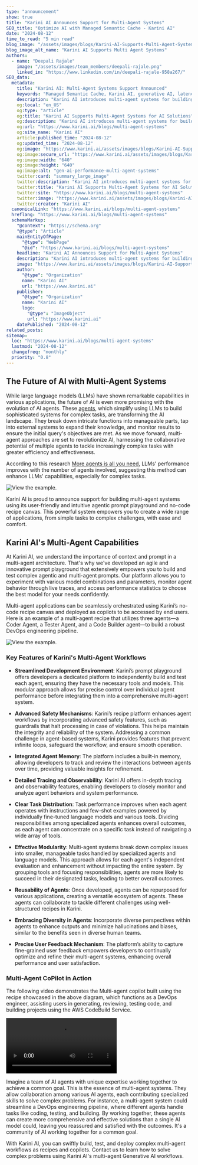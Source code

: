 ```yaml
---
type: "announcement"
show: true
title: "Karini AI Announces Support for Multi-Agent Systems"
SEO_title: "Optimize AI with Managed Semantic Cache - Karini AI"
date: "2024-08-12"
time_to_read: "5 min read"
blog_image: "/assets/images/blogs/Karini-AI-Supports-Multi-Agent-Systems.png"
blog_image_alt_name: "Karini AI Supports Multi Agent Systems"
authors:
  - name: "Deepali Rajale"
    image: "/assets/images/team_members/deepali-rajale.png"
    linked_in: "https://www.linkedin.com/in/deepali-rajale-958a267/"
SEO_data:
  metadata:
    title: "Karini AI: Multi-Agent Systems Support Announced"
    keywords: "Managed Semantic Cache, Karini AI, generative AI, latency reduction, cost optimization, LLM applications, AI performance"
    description: "Karini AI introduces multi-agent systems for building sophisticated AI solutions using its innovative agentic prompt playground and no-code recipe canvas."
    og:local: "en_US"
    og:type: "article"
    og:title: "Karini AI Supports Multi-Agent Systems for AI Solutions"
    og:description: "Karini AI introduces multi-agent systems for building sophisticated AI solutions using its innovative agentic prompt playground and no-code recipe canvas."
    og:url: "https://www.karini.ai/blogs/multi-agent-systems"
    og:site_name: "Karini AI"
    article:published_time: "2024-08-12"
    og:updated_time: "2024-08-12"
    og:image: "https://www.karini.ai/assets/images/blogs/Karini-AI-Supports-Multi-Agent-Systems.png&w=640&q=75"
    og:image:secure_url: "https://www.karini.ai/assets/images/blogs/Karini-AI-Supports-Multi-Agent-Systems.png&w=640&q=75"
    og:image:width: "640"
    og:image:height: "640"
    og:image:alt: "gen-ai-performance-multi-agent-systems"
    twitter:card: "summary_large_image"
    twitter:description: "Karini AI introduces multi-agent systems for building sophisticated AI solutions using its innovative agentic prompt playground and no-code recipe canvas."
    twitter:title: "Karini AI Supports Multi-Agent Systems for AI Solutions"
    twitter:site: "https://www.karini.ai/blogs/multi-agent-systems"
    twitter:image: "https://www.karini.ai/assets/images/blogs/Karini-AI-Supports-Multi-Agent-Systems.png&w=640&q=75"
    twitter:creator: "Karini AI"
  canonicalLink: "https://www.karini.ai/blogs/multi-agent-systems"
  hreflang: "https://www.karini.ai/blogs/multi-agent-systems"
  schemaMarkup:
    "@context": "https://schema.org"
    "@type": "Article"
    mainEntityOfPage:
      "@type": "WebPage"
      "@id": "https://www.karini.ai/blogs/multi-agent-systems"
    headline: "Karini AI Announces Support for Multi-Agent Systems"
    description: "Karini AI introduces multi-agent systems for building sophisticated AI solutions using its innovative agentic prompt playground and no-code recipe canvas."
    image: "https://www.karini.ai/assets/images/blogs/Karini-AI-Supports-Multi-Agent-Systems.png&w=640&q=75"
    author:
      "@type": "Organization"
      name: "Karini AI"
      url: "https://www.karini.ai"
    publisher:
      "@type": "Organization"
      name: "Karini AI"
      logo:
        "@type": "ImageObject"
        url: "https://www.karini.ai"
    datePublished: "2024-08-12"
related_posts:
sitemap:
  loc: "https://www.karini.ai/blogs/multi-agent-systems"
  lastmod: "2024-08-12"
  changefreq: "monthly"
  priority: "0.8"
---
```


## The Future of AI with Multi-Agent Systems

While large language models (LLMs) have shown remarkable capabilities in various applications, the future of AI is even more promising with the evolution of AI agents. These [agents](https://www.karini.ai/blogs/the-evolution-of-ai-agents), which simplify using LLMs to build sophisticated systems for complex tasks, are transforming the AI landscape. They break down intricate functions into manageable parts, tap into external systems to expand their knowledge, and monitor results to ensure the initial query's objectives are met. As we move forward, multi-agent approaches are set to revolutionize AI, harnessing the collaborative potential of multiple agents to tackle increasingly complex tasks with greater efficiency and effectiveness.

According to this research [More agents is all you need](https://arxiv.org/pdf/2402.05120.pdf), LLMs' performance improves with the number of agents involved, suggesting this method can enhance LLMs' capabilities, especially for complex tasks.

![View the example](/assets/images/blogs/multi-agent.drawio.png).

Karini AI is proud to announce support for building multi-agent systems using its user-friendly and intuitive agentic prompt playground and no-code recipe canvas. This powerful system empowers you to create a wide range of applications, from simple tasks to complex challenges, with ease and comfort.

## Karini AI's Multi-Agent Capabilities

At Karini AI, we understand the importance of context and prompt in a multi-agent architecture. That's why we've developed an agile and innovative prompt playground that extensively empowers you to build and test complex agentic and multi-agent prompts. Our platform allows you to experiment with various model combinations and parameters, monitor agent behavior through live traces, and access performance statistics to choose the best model for your needs confidently.

Multi-agent applications can be seamlessly orchestrated using Karini’s no-code recipe canvas and deployed as copilots to be accessed by end users.
Here is an example of a multi-agent recipe that utilizes three agents—a Coder Agent, a Tester Agent, and a Code Builder agent—to build a robust DevOps engineering pipeline.

![View the example](/assets/images/blogs/DevOps-MultiAgent-Recipe.jpeg).

### Key Features of Karini's Multi-Agent Workflows

- **Streamlined Development Environment**: Karini’s prompt playground offers developers a dedicated platform to independently build and test each agent, ensuring they have the necessary tools and models. This modular approach allows for precise control over individual agent performance before integrating them into a comprehensive multi-agent system.

- **Advanced Safety Mechanisms**: Karini’s recipe platform enhances agent workflows by incorporating advanced safety features, such as guardrails that halt processing in case of violations. This helps maintain the integrity and reliability of the system. Addressing a common challenge in agent-based systems, Karini provides features that prevent infinite loops, safeguard the workflow, and ensure smooth operation.

- **Integrated Agent Memory**: The platform includes a built-in memory, allowing developers to track and review the interactions between agents over time, providing valuable insights for refinement.

- **Detailed Tracing and Observability**: Karini AI offers in-depth tracing and observability features, enabling developers to closely monitor and analyze agent behaviors and system performance.

- **Clear Task Distribution**: Task performance improves when each agent operates with instructions and few-shot examples powered by individually fine-tuned language models and various tools. Dividing responsibilities among specialized agents enhances overall outcomes, as each agent can concentrate on a specific task instead of navigating a wide array of tools.

- **Effective Modularity**: Multi-agent systems break down complex issues into smaller, manageable tasks handled by specialized agents and language models. This approach allows for each agent's independent evaluation and enhancement without impacting the entire system. By grouping tools and focusing responsibilities, agents are more likely to succeed in their designated tasks, leading to better overall outcomes.

- **Reusability of Agents**: Once developed, agents can be repurposed for various applications, creating a versatile ecosystem of agents. These agents can collaborate to tackle different challenges using well-structured recipes in Karini.

- **Embracing Diversity in Agents**: Incorporate diverse perspectives within agents to enhance outputs and minimize hallucinations and biases, similar to the benefits seen in diverse human teams.

- **Precise User Feedback Mechanism**: The platform’s ability to capture fine-grained user feedback empowers developers to continually optimize and refine their multi-agent systems, enhancing overall performance and user satisfaction.

### Multi-Agent CoPilot in Action

The following video demonstrates the Multi-agent copilot built using the recipe showcased in the above diagram, which functions as a DevOps engineer, assisting users in generating, reviewing, testing code, and building projects using the AWS CodeBuild Service.

<video src="/assets/images/blogs/Multi-Agent-CoPilot.mp4" controls="controls"></video>

Imagine a team of AI agents with unique expertise working together to achieve a common goal. This is the essence of multi-agent systems. They allow collaboration among various AI agents, each contributing specialized skills to solve complex problems. For instance, a multi-agent system could streamline a DevOps engineering pipeline, where different agents handle tasks like coding, testing, and building. By working together, these agents can create more comprehensive and effective solutions than a single AI model could, leaving you reassured and satisfied with the outcomes. It's a community of AI working together for a common goal.

With Karini AI, you can swiftly build, test, and deploy complex multi-agent workflows as recipes and copilots. Contact us to learn how to solve complex problems using Karini AI's multi-agent Generative AI workflows.
